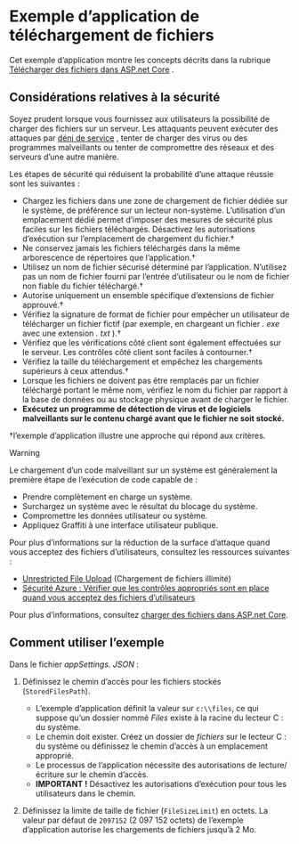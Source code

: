 # <a name="upload-files-sample-app"></a>Exemple d’application de téléchargement de fichiers

Cet exemple d’application montre les concepts décrits dans la rubrique [Télécharger des fichiers dans ASP.net Core](https://docs.microsoft.com/aspnet/core/mvc/models/file-uploads) .

## <a name="security-considerations"></a>Considérations relatives à la sécurité

Soyez prudent lorsque vous fournissez aux utilisateurs la possibilité de charger des fichiers sur un serveur. Les attaquants peuvent exécuter des attaques par [déni de service](/windows-hardware/drivers/ifs/denial-of-service) , tenter de charger des virus ou des programmes malveillants ou tenter de compromettre des réseaux et des serveurs d’une autre manière.

Les étapes de sécurité qui réduisent la probabilité d’une attaque réussie sont les suivantes :

* Chargez les fichiers dans une zone de chargement de fichier dédiée sur le système, de préférence sur un lecteur non-système. L’utilisation d’un emplacement dédié permet d’imposer des mesures de sécurité plus faciles sur les fichiers téléchargés. Désactivez les autorisations d’exécution sur l’emplacement de chargement du fichier.&dagger;
* Ne conservez jamais les fichiers téléchargés dans la même arborescence de répertoires que l’application.&dagger;
* Utilisez un nom de fichier sécurisé déterminé par l’application. N’utilisez pas un nom de fichier fourni par l’entrée d’utilisateur ou le nom de fichier non fiable du fichier téléchargé.&dagger;
* Autorise uniquement un ensemble spécifique d’extensions de fichier approuvé.&dagger;
* Vérifiez la signature de format de fichier pour empêcher un utilisateur de télécharger un fichier fictif (par exemple, en chargeant un fichier *. exe* avec une extension *. txt* ).&dagger;
* Vérifiez que les vérifications côté client sont également effectuées sur le serveur. Les contrôles côté client sont faciles à contourner.&dagger;
* Vérifiez la taille du téléchargement et empêchez les chargements supérieurs à ceux attendus.&dagger;
* Lorsque les fichiers ne doivent pas être remplacés par un fichier téléchargé portant le même nom, vérifiez le nom du fichier par rapport à la base de données ou au stockage physique avant de charger le fichier.
* **Exécutez un programme de détection de virus et de logiciels malveillants sur le contenu chargé avant que le fichier ne soit stocké.**

&dagger;l’exemple d’application illustre une approche qui répond aux critères.

> [!WARNING]
> Le chargement d’un code malveillant sur un système est généralement la première étape de l’exécution de code capable de :
>
> * Prendre complètement en charge un système.
> * Surchargez un système avec le résultat du blocage du système.
> * Compromettre les données utilisateur ou système.
> * Appliquez Graffiti à une interface utilisateur publique.
>
> Pour plus d’informations sur la réduction de la surface d’attaque quand vous acceptez des fichiers d’utilisateurs, consultez les ressources suivantes :
>
> * [Unrestricted File Upload](https://www.owasp.org/index.php/Unrestricted_File_Upload) (Chargement de fichiers illimité)
> * [Sécurité Azure : Vérifier que les contrôles appropriés sont en place quand vous acceptez des fichiers d’utilisateurs](/azure/security/azure-security-threat-modeling-tool-input-validation#controls-users)

Pour plus d’informations, consultez [charger des fichiers dans ASP.net Core](https://docs.microsoft.com/aspnet/core/mvc/models/file-uploads).

## <a name="how-to-use-the-sample"></a>Comment utiliser l’exemple

Dans le fichier *appSettings. JSON* :

1. Définissez le chemin d’accès pour les fichiers stockés (`StoredFilesPath`).

   * L’exemple d’application définit la valeur sur `c:\\files`, ce qui suppose qu’un dossier nommé *Files* existe à la racine du lecteur C : du système.
   * Le chemin doit exister. Créez un dossier de *fichiers* sur le lecteur C : du système ou définissez le chemin d’accès à un emplacement approprié.
   * Le processus de l’application nécessite des autorisations de lecture/écriture sur le chemin d’accès.
   * **IMPORTANT !** Désactivez les autorisations d’exécution pour tous les utilisateurs dans le chemin.

1. Définissez la limite de taille de fichier (`FileSizeLimit`) en octets. La valeur par défaut de `2097152` (2 097 152 octets) de l’exemple d’application autorise les chargements de fichiers jusqu’à 2 Mo.
